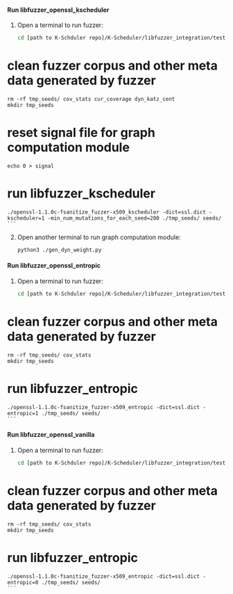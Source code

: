 #### Run libfuzzer_openssl_kscheduler
1. Open a terminal to run fuzzer:
    ```sh
    cd [path to K-Schduler repo]/K-Scheduler/libfuzzer_integration/test_programs/openssl/kscheduler 
# clean fuzzer corpus and other meta data generated by fuzzer
    rm -rf tmp_seeds/ cov_stats cur_coverage dyn_katz_cent 
    mkdir tmp_seeds
# reset signal file for graph computation module
    echo 0 > signal
# run libfuzzer_kscheduler
    ./openssl-1.1.0c-fsanitize_fuzzer-x509_kscheduler -dict=ssl.dict -kscheduler=1 -min_num_mutations_for_each_seed=200 ./tmp_seeds/ seeds/
    ```
2. Open another terminal to run graph computation module:
    ```sh
    python3 ./gen_dyn_weight.py
    ```

#### Run libfuzzer_openssl_entropic
1. Open a terminal to run fuzzer:
    ```sh
    cd [path to K-Schduler repo]/K-Scheduler/libfuzzer_integration/test_programs/openssl/entropic 
# clean fuzzer corpus and other meta data generated by fuzzer
    rm -rf tmp_seeds/ cov_stats  
    mkdir tmp_seeds
# run libfuzzer_entropic
    ./openssl-1.1.0c-fsanitize_fuzzer-x509_entropic -dict=ssl.dict -entropic=1 ./tmp_seeds/ seeds/
    ```

#### Run libfuzzer_openssl_vanilla
1. Open a terminal to run fuzzer:
    ```sh
    cd [path to K-Schduler repo]/K-Scheduler/libfuzzer_integration/test_programs/openssl/vanilla 
# clean fuzzer corpus and other meta data generated by fuzzer
    rm -rf tmp_seeds/ cov_stats  
    mkdir tmp_seeds
# run libfuzzer_entropic
    ./openssl-1.1.0c-fsanitize_fuzzer-x509_entropic -dict=ssl.dict -entropic=0 ./tmp_seeds/ seeds/
    ```
